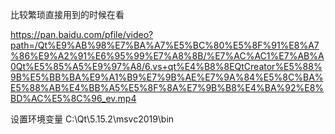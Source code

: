 比较繁琐直接用到的时候在看

https://pan.baidu.com/pfile/video?path=/Qt%E9%AB%98%E7%BA%A7%E5%BC%80%E5%8F%91%E8%A7%86%E9%A2%91%E6%95%99%E7%A8%8B/%E7%AC%AC1%E7%AB%A0Qt%E5%85%A5%E9%97%A8/6.vs+qt%E4%B8%8EQtCreator%E5%88%9B%E5%BB%BA%E9%A1%B9%E7%9B%AE%E7%9A%84%E5%8C%BA%E5%88%AB%E4%BB%A5%E5%8F%8A%E7%9B%B8%E4%BA%92%E8%BD%AC%E5%8C%96_ev.mp4

设置环境变量
C:\Qt\5.15.2\msvc2019\bin